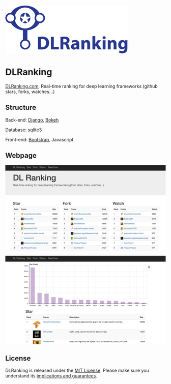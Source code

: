 <p align="left"><img src="static/imgs/logo/horizontal.png" alt="DLRanking" height="150px"></p>

# DLRanking

[DLRanking.com](http://www.dlranking.com/), Real-time ranking for deep learning frameworks (github stars, forks, watches...)

## Structure

Back-end: [Django](https://www.djangoproject.com/), [Bokeh](http://bokeh.pydata.org/en/latest/)

Database: sqlite3

Front-end: [Bootstrap](http://getbootstrap.com/2.3.2/index.html), Javascript

## Webpage

[![](screen_shot.png)](http://www.dlranking.com/)

[![](screen_shot2.png)](http://www.dlranking.com/)




## License

DLRanking is released under the [MIT License](LICENSE).
Please make sure you understand its [implications and guarantees](https://writing.kemitchell.com/2016/09/21/MIT-License-Line-by-Line.html).
